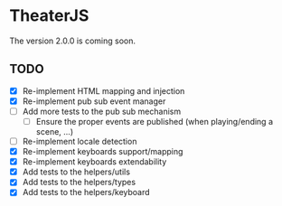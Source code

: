 # TheaterJS

The version 2.0.0 is coming soon.

## TODO

* [x] Re-implement HTML mapping and injection
* [x] Re-implement pub sub event manager
* [ ] Add more tests to the pub sub mechanism
  * [ ] Ensure the proper events are published (when playing/ending a scene, ...)
* [ ] Re-implement locale detection
* [x] Re-implement keyboards support/mapping
* [x] Re-implement keyboards extendability
* [x] Add tests to the helpers/utils
* [x] Add tests to the helpers/types
* [x] Add tests to the helpers/keyboard
